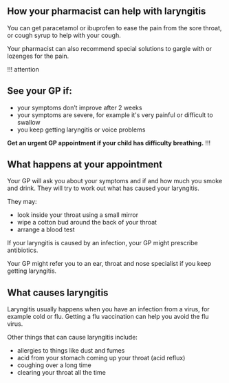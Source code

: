 ## How your pharmacist can help with laryngitis

You can get paracetamol or ibuprofen to ease the pain from the sore throat,
or cough syrup to help with your cough.

Your pharmacist can also recommend special solutions to gargle with or
lozenges for the pain.


!!! attention
## See your GP if:

- your symptoms don’t improve after 2 weeks
- your symptoms are severe, for example it's very painful or difficult to swallow
- you keep getting laryngitis or voice problems

**Get an urgent GP appointment if your child has difficulty breathing.**
!!!


## What happens at your appointment

Your GP will ask you about your symptoms and if and how much you smoke and
drink. They will try to work out what has caused your laryngitis.

They may:

- look inside your throat using a small mirror
- wipe a cotton bud around the back of your throat
- arrange a blood test

If your laryngitis is caused by an infection, your GP might prescribe antibiotics.

Your GP might refer you to an ear, throat and nose specialist if you keep
getting laryngitis.

## What causes laryngitis

Laryngitis usually happens when you have an infection from a virus, for example
cold or flu. Getting a flu vaccination can help you avoid the flu virus.

Other things that can cause laryngitis include:

- allergies to things like dust and fumes
- acid from your stomach coming up your throat (acid reflux)
- coughing over a long time
- clearing your throat all the time
